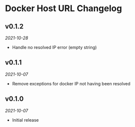 # Docker Host URL Changelog

## v0.1.2
_2021-10-28_

 * Handle no resolved IP error (empty string)

## v0.1.1
_2021-10-07_

 * Remove exceptions for docker IP not having been resolved

## v0.1.0
_2021-10-07_

 * Initial release
